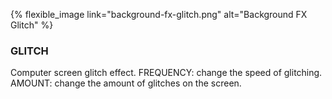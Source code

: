 ---
---

{% flexible_image link="background-fx-glitch.png" alt="Background FX Glitch" %}

### GLITCH
Computer screen glitch effect.
FREQUENCY: change the speed of glitching.
AMOUNT: change the amount of glitches on the screen.
